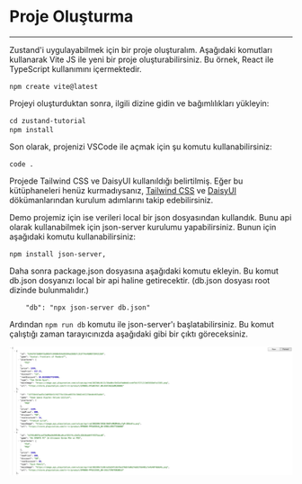 # Proje Oluşturma

---

Zustand'i uygulayabilmek için bir proje oluşturalım. Aşağıdaki komutları kullanarak Vite JS ile yeni bir proje oluşturabilirsiniz. Bu örnek, React ile TypeScript kullanımını içermektedir.

    npm create vite@latest

Projeyi oluşturduktan sonra, ilgili dizine gidin ve bağımlılıkları yükleyin:

    cd zustand-tutorial
    npm install

Son olarak, projenizi VSCode ile açmak için şu komutu kullanabilirsiniz:

    code .

Projede Tailwind CSS ve DaisyUI kullanıldığı belirtilmiş. Eğer bu kütüphaneleri henüz kurmadıysanız, [Tailwind CSS](https://tailwindcss.com/docs/installation) ve [DaisyUI](https://daisyui.com/docs/install/) dökümanlarından kurulum adımlarını takip edebilirsiniz.

Demo projemiz için ise verileri local bir json dosyasından kullandık. Bunu api olarak kullanabilmek için json-server kurulumu yapabilirsiniz. Bunun için aşağıdaki komutu kullanabilirsiniz:

    npm install json-server,

Daha sonra package.json dosyasına aşağıdaki komutu ekleyin. Bu komut db.json dosyanızı local bir api haline getirecektir. (db.json dosyası root dizinde bulunmalıdır.)

        "db": "npx json-server db.json"

Ardından `npm run db` komutu ile json-server'ı başlatabilirsiniz. Bu komut çalıştığı zaman tarayıcınızda aşağıdaki gibi bir çıktı göreceksiniz.

![Bear](../screenshots/json-view.jpeg)
